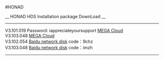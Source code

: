 
#HONAD




__ HONAD HDS Installation package DownLoad __

<hr class="hrkStyle" />

<div class="linkStyle"> V3.101.019 Password: iappreciateyoursupport <a target="_blank" href="https://mega.nz/#!kAlBnKgA!xAz33xQC2651y_vrnis7LwkHUpnnAoxmyaG9n4ztpcQ" >MEGA Cloud </a> </div>

<div class="linkStyle"> V3.103.048 <a target="_blank" href="https://mega.nz/folder/2QpWgATI#rYNeXcLKIqGfZY1XZya_Kg" >MEGA Cloud </a> </div>

<div class="linkStyle"> V3.102.054 <a target="_blank" href="https://pan.baidu.com/s/1yv0dKdzYS_LHPUqoZp1oBw" >Baidu network disk</a> code：9chz </div>

<div class="linkStyle"> V3.103.048 <a target="_blank" href="https://pan.baidu.com/s/1r0PlYyCjmuPpTyk6oFOEjQ" >Baidu network disk</a> code：imzh </div>



***




